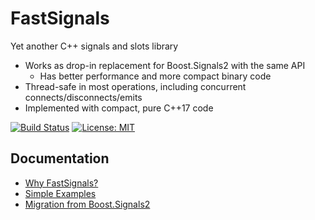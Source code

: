 # FastSignals

Yet another C++ signals and slots library

* Works as drop-in replacement for Boost.Signals2 with the same API
    * Has better performance and more compact binary code
* Thread-safe in most operations, including concurrent connects/disconnects/emits
* Implemented with compact, pure C++17 code

[![Build Status](https://travis-ci.org/ispringteam/FastSignals.svg?branch=master)](https://travis-ci.org/ispringteam/FastSignals)
[![License: MIT](https://img.shields.io/badge/License-MIT-brightgreen.svg)](https://opensource.org/licenses/MIT)

## Documentation

* [Why FastSignals?](docs/why-fastsignals.md)
* [Simple Examples](docs/simple-examples.md)
* [Migration from Boost.Signals2](docs/migration-from-boost-signals2.md)
